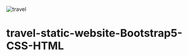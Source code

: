 ![travel](https://user-images.githubusercontent.com/76960865/168626585-c7a88fad-9288-4334-8938-4d846d15503a.png)
# travel-static-website-Bootstrap5-CSS-HTML
